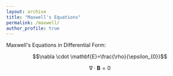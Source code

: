 ```yaml
---
layout: archive
title: "Maxwell's Equations"
permalink: /maxwell/
author_profile: true
---
```

Maxwell's Equations in Differential Form:

$$\nabla \cdot \mathbf{E}=\frac{\rho}{\epsilon_{0}}$$

$$
\nabla \cdot \mathbf{B}=0
$$
